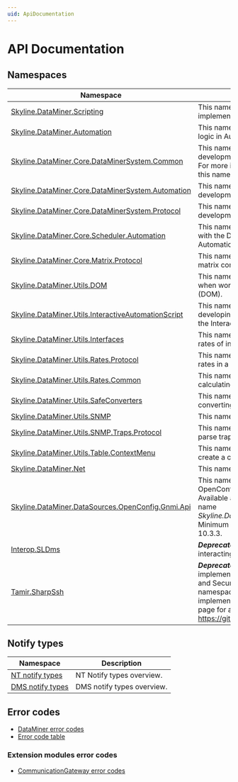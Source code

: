 ```yaml
---
uid: ApiDocumentation
---
```


# API Documentation

## Namespaces

|Namespace|Description|
|--- |--- |
|[Skyline.DataMiner.Scripting](xref:Skyline.DataMiner.Scripting)|This namespace contains classes used to implement logic in QActions of connectors.|
|[Skyline.DataMiner.Automation](xref:Skyline.DataMiner.Automation)|This namespace contains types used to implement logic in Automation scripts.|
|[Skyline.DataMiner.Core.DataMinerSystem.Common](xref:Skyline.DataMiner.Core.DataMinerSystem.Common)|This namespace contains types used for development of protocols and Automation scripts. For more information on how to use types from this namespace, refer to [Introduction](xref:ClassLibraryIntroduction).|
|[Skyline.DataMiner.Core.DataMinerSystem.Automation](xref:Skyline.DataMiner.Core.DataMinerSystem.Automation)|This namespace contains types used for development of Automation scripts.|
|[Skyline.DataMiner.Core.DataMinerSystem.Protocol](xref:Skyline.DataMiner.Core.DataMinerSystem.Protocol)|This namespace contains types used for development of protocols.|
|[Skyline.DataMiner.Core.Scheduler.Automation](xref:Skyline.DataMiner.Core.Scheduler.Automation)|This namespace contains types used to interact with the DataMiner Scheduler module from Automation Scripts.|
|[Skyline.DataMiner.Core.Matrix.Protocol](xref:Skyline.DataMiner.Core.Matrix.Protocol)|This namespace contains types for defining a matrix component in a connector.|
|[Skyline.DataMiner.Utils.DOM](xref:Skyline.DataMiner.Utils.DOM)|This namespace contains types that are useful when working with DataMiner Object Models (DOM).|
|[Skyline.DataMiner.Utils.InteractiveAutomationScript](xref:Skyline.DataMiner.Utils.InteractiveAutomationScript)|This namespace contains types used for developing interactive Automation scripts using the InteractiveAutomationScriptToolkit.|
|[Skyline.DataMiner.Utils.Interfaces](xref:Skyline.DataMiner.Utils.Interfaces)|This namespace defines types for calculation rates of interfaces.|
|[Skyline.DataMiner.Utils.Rates.Protocol](xref:Skyline.DataMiner.Utils.Rates.Protocol)|This namespace defines types for calculation rates in a connector.|
|[Skyline.DataMiner.Utils.Rates.Common](xref:Skyline.DataMiner.Utils.Rates.Common)|This namespace defines types related to calculating rates.|
|[Skyline.DataMiner.Utils.SafeConverters](xref:Skyline.DataMiner.Utils.SafeConverters)|This namespace defines types that allow safe converting from double to integers.|
|[Skyline.DataMiner.Utils.SNMP](xref:Skyline.DataMiner.Utils.SNMP)|This namespace contains types related to SNMP.|
|[Skyline.DataMiner.Utils.SNMP.Traps.Protocol](xref:Skyline.DataMiner.Utils.SNMP.Traps.Protocol)|This namespace provides functionality to easily parse traps in a connector.|
|[Skyline.DataMiner.Utils.Table.ContextMenu](xref:Skyline.DataMiner.Utils.Table.ContextMenu)|This namespace provides functionality to easily create a custom context menu.|
|[Skyline.DataMiner.Net](xref:Skyline.DataMiner.Net)|This namespace contains SLNet types.|
|[Skyline.DataMiner.DataSources.OpenConfig.Gnmi.Api](xref:Skyline.DataMiner.DataSources.OpenConfig.Gnmi.Api)|This namespace contains types to facilitate OpenConfig communication.<br> Available as an internal [NuGet package](xref:TOONuGet) with the name *Skyline.DataMiner.DataSources.OpenConfig.Gnmi*.<br> Minimum required DataMiner version: DataMiner 10.3.3.|
|[Interop.SLDms](xref:Interop.SLDms)|***Deprecated*** This namespace contains types for interacting with a DataMiner System.|
|[Tamir.SharpSsh](xref:Tamir.SharpSsh)|***Deprecated*** This namespace contains classes implementing SSH File Transfer Protocol (SFTP) and Secure Copy (SCP) functionality. **NOTE:** This namespace is obsolete for SCP and SFTP implementations. Please refer to the following page for an alternative for such implementations: <https://github.com/sshnet/SSH.NET>. |

## Notify types

|Namespace|Description|
|--- |--- |
|[NT notify types](xref:NTNotifyTypesOverview)|NT Notify types overview.|
|[DMS notify types](xref:SLDmsNotifyTypes)|DMS notify types overview.|

## Error codes

- [DataMiner error codes](xref:DataMinerErrorCodes)
- [Error code table](xref:ErrorCodeTable)

### Extension modules error codes

- [CommunicationGateway error codes](xref:CommunicationGateway_ErrorCodes)
